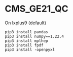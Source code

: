 # CMS_GE21_QC

On lxplus9 (default)
```
pip3 install pandas
pip3 install numpy==1.22.4
pip3 install mplhep
pip3 install fpdf
pip3 install -openpyxl
```
